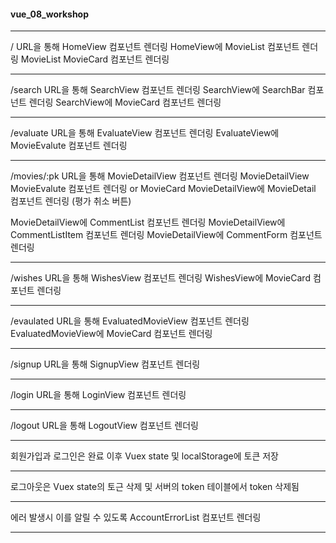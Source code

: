 #### vue_08_workshop


---
/ URL을 통해 HomeView 컴포넌트 렌더링
HomeView에 MovieList 컴포넌트 렌더링
MovieList MovieCard 컴포넌트 렌더링

---
/search URL을 통해 SearchView 컴포넌트 렌더링
SearchView에 SearchBar 컴포넌트 렌더링
SearchView에 MovieCard 컴포넌트 렌더링

---
/evaluate URL을 통해 EvaluateView 컴포넌트 렌더링
EvaluateView에 MovieEvalute 컴포넌트 렌더링

---
/movies/:pk URL을 통해 MovieDetailView 컴포넌트 렌더링
MovieDetailView MovieEvalute 컴포넌트 렌더링 or MovieCard
MovieDetailView에 MovieDetail 컴포넌트 렌더링
(평가 취소 버튼)

MovieDetailView에 CommentList 컴포넌트 렌더링
MovieDetailView에 CommentListItem 컴포넌트 렌더링
MovieDetailView에 CommentForm 컴포넌트 렌더링

---
/wishes URL을 통해 WishesView 컴포넌트 렌더링
WishesView에 MovieCard 컴포넌트 렌더링

---
/evaulated URL을 통해 EvaluatedMovieView 컴포넌트 렌더링
EvaluatedMovieView에 MovieCard 컴포넌트 렌더링

---
/signup URL을 통해 SignupView 컴포넌트 렌더링

---
/login URL을 통해 LoginView 컴포넌트 렌더링

---
/logout URL을 통해 LogoutView 컴포넌트 렌더링

---
회원가입과 로그인은 완료 이후 Vuex state 및 localStorage에 토큰 저장

---
로그아웃은 Vuex state의 토근 삭제 및 서버의 token 테이블에서 token 삭제됨

---
에러 발생시 이를 알릴 수 있도록 AccountErrorList 컴포넌트 렌더링

---